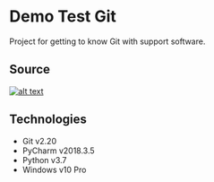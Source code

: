 # Demo Test Git
Project for getting to know Git with support software.
## Source
[![alt text](https://con.jaktestowac.pl/wp-content/uploads/brand/jaktestowac_small.png)](https://jaktestowac/git-dla-testerow)
## Technologies
- Git v2.20
- PyCharm v2018.3.5
- Python v3.7
- Windows v10 Pro